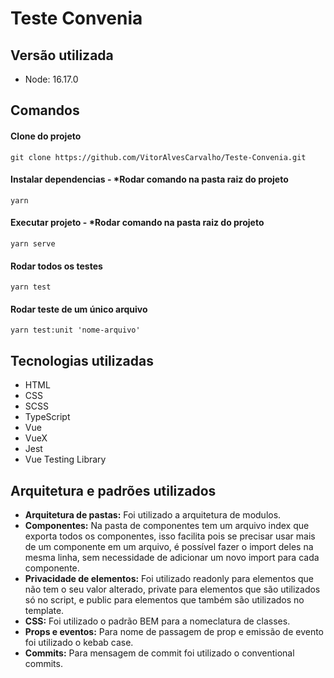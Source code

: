 # Teste Convenia

## Versão utilizada

- Node: 16.17.0

## Comandos

####  Clone do projeto 
```
git clone https://github.com/VitorAlvesCarvalho/Teste-Convenia.git
```

#### Instalar dependencias - *Rodar comando na pasta raiz do projeto 
```
yarn
```

#### Executar projeto - *Rodar comando na pasta raiz do projeto 
```
yarn serve
```

#### Rodar todos os testes 
```
yarn test
```

#### Rodar teste de um único arquivo
```
yarn test:unit 'nome-arquivo'
```

## Tecnologias utilizadas
- HTML
- CSS
- SCSS
- TypeScript
- Vue
- VueX
- Jest
- Vue Testing Library

## Arquitetura e padrões utilizados
- <b>Arquitetura de pastas:</b> Foi utilizado a arquitetura de modulos.
- <b>Componentes:</b> Na pasta de componentes tem um arquivo index que exporta todos os componentes, isso facilita pois se precisar usar mais de um componente em um arquivo, é possível fazer o import deles na mesma linha, sem necessidade de adicionar um novo import para cada componente.
- <b>Privacidade de elementos:</b> Foi utilizado readonly para elementos que não tem o seu valor alterado, private para elementos que são utilizados só no script, e public para elementos que também são utilizados no template.
- <b>CSS:</b> Foi utilizado o padrão BEM para a nomeclatura de classes.
- <b>Props e eventos:</b> Para nome de passagem de prop e emissão de evento foi utilizado o kebab case.
- <b>Commits:</b> Para mensagem de commit foi utilizado o conventional commits.

